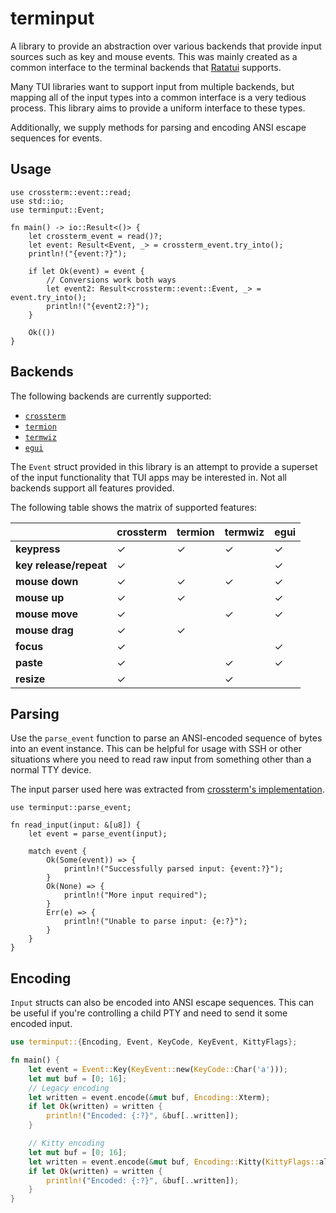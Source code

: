 # terminput

A library to provide an abstraction over various backends that provide input
sources such as key and mouse events. This was mainly created as a common
interface to the terminal backends that
[Ratatui](https://crates.io/crates/ratatui) supports.

Many TUI libraries want to support input from multiple backends, but mapping all
of the input types into a common interface is a very tedious process. This
library aims to provide a uniform interface to these types.

Additionally, we supply methods for parsing and encoding ANSI escape sequences
for events.

## Usage

```rust,no_run
use crossterm::event::read;
use std::io;
use terminput::Event;

fn main() -> io::Result<()> {
    let crossterm_event = read()?;
    let event: Result<Event, _> = crossterm_event.try_into();
    println!("{event:?}");

    if let Ok(event) = event {
        // Conversions work both ways
        let event2: Result<crossterm::event::Event, _> = event.try_into();
        println!("{event2:?}");
    }

    Ok(())
}
```

## Backends

The following backends are currently supported:

- [`crossterm`](https://crates.io/crates/crossterm)
- [`termion`](https://crates.io/crates/termion)
- [`termwiz`](https://crates.io/crates/termwiz)
- [`egui`](https://crates.io/crates/egui)

The `Event` struct provided in this library is an attempt to provide a superset
of the input functionality that TUI apps may be interested in. Not all backends
support all features provided.

The following table shows the matrix of supported features:

|                        | crossterm | termion | termwiz | egui |
| ---------------------- | --------- | ------- | ------- | ---- |
| **keypress**           | ✓         | ✓       | ✓       | ✓    |
| **key release/repeat** | ✓         |         |         | ✓    |
| **mouse down**         | ✓         | ✓       | ✓       | ✓    |
| **mouse up**           | ✓         | ✓       |         | ✓    |
| **mouse move**         | ✓         |         | ✓       | ✓    |
| **mouse drag**         | ✓         | ✓       |         |      |
| **focus**              | ✓         |         |         | ✓    |
| **paste**              | ✓         |         | ✓       | ✓    |
| **resize**             | ✓         |         | ✓       |      |

## Parsing

Use the `parse_event` function to parse an ANSI-encoded sequence of bytes into
an event instance. This can be helpful for usage with SSH or other situations
where you need to read raw input from something other than a normal TTY device.

The input parser used here was extracted from
[crossterm's implementation](https://github.com/crossterm-rs/crossterm/blob/master/src/event/sys/unix/parse.rs).

```rust,no_run
use terminput::parse_event;

fn read_input(input: &[u8]) {
    let event = parse_event(input);

    match event {
        Ok(Some(event)) => {
            println!("Successfully parsed input: {event:?}");
        }
        Ok(None) => {
            println!("More input required");
        }
        Err(e) => {
            println!("Unable to parse input: {e:?}");
        }
    }
}
```

## Encoding

`Input` structs can also be encoded into ANSI escape sequences. This can be
useful if you're controlling a child PTY and need to send it some encoded input.

```rust
use terminput::{Encoding, Event, KeyCode, KeyEvent, KittyFlags};

fn main() {
    let event = Event::Key(KeyEvent::new(KeyCode::Char('a')));
    let mut buf = [0; 16];
    // Legacy encoding
    let written = event.encode(&mut buf, Encoding::Xterm);
    if let Ok(written) = written {
        println!("Encoded: {:?}", &buf[..written]);
    }

    // Kitty encoding
    let mut buf = [0; 16];
    let written = event.encode(&mut buf, Encoding::Kitty(KittyFlags::all()));
    if let Ok(written) = written {
        println!("Encoded: {:?}", &buf[..written]);
    }
}
```
